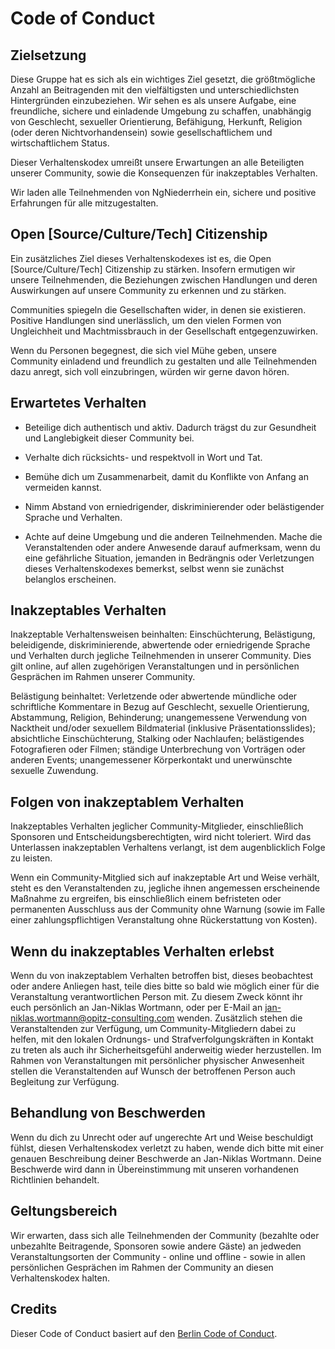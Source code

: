# Code of Conduct 
## Zielsetzung
Diese Gruppe hat es sich als ein wichtiges Ziel gesetzt, die größtmögliche Anzahl an Beitragenden 
mit den vielfältigsten und unterschiedlichsten Hintergründen einzubeziehen. 
Wir sehen es als unsere Aufgabe, eine freundliche, sichere und einladende Umgebung zu schaffen, 
unabhängig von Geschlecht, sexueller Orientierung, Befähigung, Herkunft, Religion (oder deren Nichtvorhandensein) 
sowie gesellschaftlichem und wirtschaftlichem Status.

Dieser Verhaltenskodex umreißt unsere Erwartungen an alle Beteiligten unserer Community, 
sowie die Konsequenzen für inakzeptables Verhalten.

Wir laden alle Teilnehmenden von NgNiederrhein ein, sichere und positive Erfahrungen für alle mitzugestalten.

## Open [Source/Culture/Tech] Citizenship
Ein zusätzliches Ziel dieses Verhaltenskodexes ist es, 
die Open [Source/Culture/Tech] Citizenship zu stärken. Insofern ermutigen wir unsere Teilnehmenden,
die Beziehungen zwischen Handlungen und deren Auswirkungen auf unsere Community zu erkennen und zu stärken.

Communities spiegeln die Gesellschaften wider, in denen sie existieren. 
Positive Handlungen sind unerlässlich, um den vielen Formen von Ungleichheit und Machtmissbrauch in 
der Gesellschaft entgegenzuwirken.

Wenn du Personen begegnest, die sich viel Mühe geben, unsere Community einladend und freundlich zu gestalten 
und alle Teilnehmenden dazu anregt, sich voll einzubringen, würden wir gerne davon hören.

## Erwartetes Verhalten
- Beteilige dich authentisch und aktiv. Dadurch trägst du zur Gesundheit und Langlebigkeit dieser Community bei.

- Verhalte dich rücksichts- und respektvoll in Wort und Tat.

- Bemühe dich um Zusammenarbeit, damit du Konflikte von Anfang an vermeiden kannst.

- Nimm Abstand von erniedrigender, diskriminierender oder belästigender Sprache und Verhalten.

- Achte auf deine Umgebung und die anderen Teilnehmenden. Mache die Veranstaltenden oder andere Anwesende darauf aufmerksam, wenn du eine gefährliche Situation, jemanden in Bedrängnis oder Verletzungen dieses Verhaltenskodexes bemerkst, selbst wenn sie zunächst belanglos erscheinen.

## Inakzeptables Verhalten
Inakzeptable Verhaltensweisen beinhalten: Einschüchterung, Belästigung, beleidigende, diskriminierende, abwertende 
oder erniedrigende Sprache und Verhalten durch jegliche Teilnehmenden in unserer Community. 
Dies gilt online, auf allen zugehörigen Veranstaltungen und in persönlichen Gesprächen im Rahmen unserer Community.

Belästigung beinhaltet: Verletzende oder abwertende mündliche oder schriftliche Kommentare 
in Bezug auf Geschlecht, sexuelle Orientierung, Abstammung, Religion, Behinderung; 
unangemessene Verwendung von Nacktheit und/oder sexuellem Bildmaterial (inklusive Präsentationsslides); 
absichtliche Einschüchterung, Stalking oder Nachlaufen; belästigendes Fotografieren oder Filmen; 
ständige Unterbrechung von Vorträgen oder anderen Events; unangemessener Körperkontakt und unerwünschte sexuelle Zuwendung.


## Folgen von inakzeptablem Verhalten
Inakzeptables Verhalten jeglicher Community-Mitglieder, einschließlich Sponsoren und Entscheidungsberechtigten, 
wird nicht toleriert. Wird das Unterlassen inakzeptablen Verhaltens verlangt, ist dem augenblicklich Folge zu leisten.

Wenn ein Community-Mitglied sich auf inakzeptable Art und Weise verhält, 
steht es den Veranstaltenden zu, jegliche ihnen angemessen erscheinende Maßnahme zu ergreifen, 
bis einschließlich einem befristeten oder permanenten Ausschluss aus der Community 
ohne Warnung (sowie im Falle einer zahlungspflichtigen Veranstaltung ohne Rückerstattung von Kosten).

## Wenn du inakzeptables Verhalten erlebst
Wenn du von inakzeptablem Verhalten betroffen bist, dieses beobachtest oder andere Anliegen hast, 
teile dies bitte so bald wie möglich einer für die Veranstaltung verantwortlichen Person mit.
Zu diesem Zweck könnt ihr euch persönlich an Jan-Niklas Wortmann, oder per E-Mail an jan-niklas.wortmann@opitz-consulting.com wenden. 
Zusätzlich stehen die Veranstaltenden zur Verfügung, um Community-Mitgliedern dabei zu helfen, 
mit den lokalen Ordnungs- und Strafverfolgungskräften in Kontakt zu treten als auch ihr Sicherheitsgefühl 
anderweitig wieder herzustellen. Im Rahmen von Veranstaltungen mit persönlicher physischer Anwesenheit stellen 
die Veranstaltenden auf Wunsch der betroffenen Person auch Begleitung zur Verfügung.

## Behandlung von Beschwerden
Wenn du dich zu Unrecht oder auf ungerechte Art und Weise beschuldigt fühlst, 
diesen Verhaltenskodex verletzt zu haben, wende dich bitte mit einer genauen Beschreibung deiner Beschwerde 
an Jan-Niklas Wortmann. Deine Beschwerde wird dann in Übereinstimmung mit unseren vorhandenen Richtlinien behandelt.

## Geltungsbereich
Wir erwarten, dass sich alle Teilnehmenden der Community 
(bezahlte oder unbezahlte Beitragende, Sponsoren sowie andere Gäste) 
an jedweden Veranstaltungsorten der Community - online und offline - sowie in allen persönlichen Gesprächen im Rahmen 
der Community an diesen Verhaltenskodex halten.

## Credits
Dieser Code of Conduct basiert auf den [Berlin Code of Conduct](http://berlincodeofconduct.org/de/).